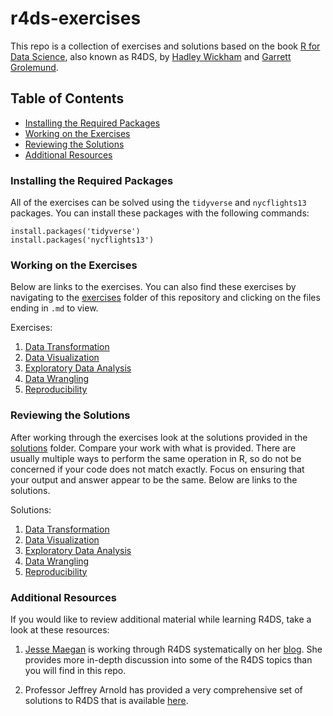 # r4ds-exercises
This repo is a collection of exercises and solutions based on the book 
[R for Data Science][r4ds], also known as R4DS, by 
[Hadley Wickham][hadley] and [Garrett Grolemund][garrett].

## Table of Contents
 - [Installing the Required Packages](#installing-the-required-packages)
 - [Working on the Exercises](#working-on-the-exercises)
 - [Reviewing the Solutions](#reviewing-the-solutions)
 - [Additional Resources](#additional-resources)

### Installing the Required Packages
All of the exercises can be solved using the `tidyverse` and `nycflights13` 
packages. You can install these packages with the following commands: 

```
install.packages('tidyverse')
install.packages('nycflights13')
```

### Working on the Exercises
Below are links to the exercises. You can also find these exercises by 
navigating to the [exercises][exercises] folder of this repository and clicking 
on the files ending in `.md` to view. 

Exercises: 

 1. [Data Transformation](https://github.com/GCOM7140/r4ds-exercises/blob/master/exercises/01-data-transformation-exercises.md)
 2. [Data Visualization](https://github.com/GCOM7140/r4ds-exercises/blob/master/exercises/02-data-visualization-exercises.md)
 3. [Exploratory Data Analysis](https://github.com/GCOM7140/r4ds-exercises/blob/master/exercises/03-exploratory-data-analysis-exercises.md)
 4. [Data Wrangling](https://github.com/GCOM7140/r4ds-exercises/blob/master/exercises/04-data-wrangling-exercises.md)
 5. [Reproducibility](https://github.com/GCOM7140/r4ds-exercises/blob/master/exercises/05-reproducibility-exercises.md)

### Reviewing the Solutions
After working through the exercises look at the solutions provided in the 
[solutions][solutions] folder. Compare your work with what is provided. There 
are usually multiple ways to perform the same operation in R, so do not be 
concerned if your code does not match exactly. Focus on ensuring that your 
output and answer appear to be the same. Below are links to the solutions.

Solutions: 

 1. [Data Transformation](https://github.com/GCOM7140/r4ds-exercises/blob/master/solutions/01-data-transformation-solutions.md)
 2. [Data Visualization](https://github.com/GCOM7140/r4ds-exercises/blob/master/solutions/02-data-visualization-solutions.md)
 3. [Exploratory Data Analysis](https://github.com/GCOM7140/r4ds-exercises/blob/master/solutions/03-exploratory-data-analysis-solutions.md)
 4. [Data Wrangling](https://github.com/GCOM7140/r4ds-exercises/blob/master/solutions/04-data-wrangling-solutions.md)
 5. [Reproducibility](https://raw.githubusercontent.com/GCOM7140/r4ds-exercises/master/solutions/05-reproducibility-solutions.Rmd)

### Additional Resources
If you would like to review additional material while learning R4DS, take a look 
at these resources: 

1. [Jesse Maegan][jesse] is working through R4DS systematically on her 
[blog][jesse's blog]. She provides more in-depth discussion into some of the 
R4DS topics than you will find in this repo.

2. Professor Jeffrey Arnold has provided a very comprehensive set of solutions 
to R4DS that is available [here][arnold's solutions].

[r4ds]: http://r4ds.had.co.nz/index.html
[hadley]: https://twitter.com/hadleywickham
[garrett]: https://twitter.com/StatGarrett
[exercises]: https://github.com/GCOM7140/r4ds-exercises/tree/master/exercises
[jesse]: https://twitter.com/kierisi
[solutions]: https://github.com/GCOM7140/r4ds-exercises/tree/master/solutions
[jesse's blog]: https://medium.com/@kierisi/r4ds-learning-to-learn-b22ffa7419f8
[arnold's solutions]: https://jrnold.github.io/r4ds-exercise-solutions/index.html
